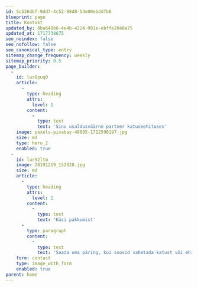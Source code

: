 ```yaml
---
id: 5c526dbf-9dd7-4c52-98d8-54e00ebddfb6
blueprint: page
title: Kontakt
updated_by: 8ba649b6-4e4b-4224-991e-ebffe2048a75
updated_at: 1717738675
seo_noindex: false
seo_nofollow: false
seo_canonical_type: entry
sitemap_change_frequency: weekly
sitemap_priority: 0.5
page_builder:
  -
    id: lur8puq0
    article:
      -
        type: heading
        attrs:
          level: 1
        content:
          -
            type: text
            text: 'Sinu usaldusväärne partner katuseehituses'
    image: pexels-pixabay-48895-1712598197.jpg
    size: md
    type: hero_2
    enabled: true
  -
    id: lur92ltm
    image: 20191219_152028.jpg
    size: md
    article:
      -
        type: heading
        attrs:
          level: 2
        content:
          -
            type: text
            text: 'Küsi pakkumist'
      -
        type: paragraph
        content:
          -
            type: text
            text: 'Saada oma päring, kui soovid vahetada katust või ehitada täiesti uut. '
    form: contact
    type: image_with_form
    enabled: true
parent: home
---
```

